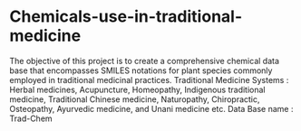 # Chemicals-use-in-traditional-medicine
The objective of this project is to create a comprehensive chemical data base that encompasses SMILES notations for plant species commonly employed in traditional medicinal practices.
Traditional Medicine Systems : Herbal medicines, Acupuncture, Homeopathy, Indigenous traditional medicine, Traditional Chinese medicine, Naturopathy, Chiropractic, Osteopathy, Ayurvedic medicine, and Unani medicine etc.
Data Base name : Trad-Chem
